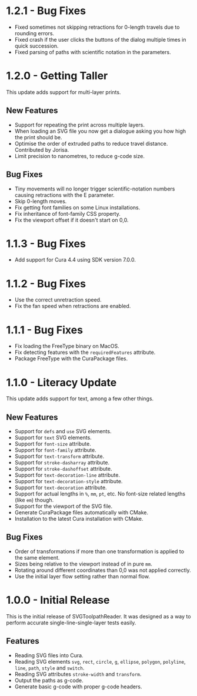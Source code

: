 1.2.1 - Bug Fixes
====
* Fixed sometimes not skipping retractions for 0-length travels due to rounding errors.
* Fixed crash if the user clicks the buttons of the dialog multiple times in quick succession.
* Fixed parsing of paths with scientific notation in the parameters.

1.2.0 - Getting Taller
====
This update adds support for multi-layer prints.

New Features
----
* Support for repeating the print across multiple layers.
* When loading an SVG file you now get a dialogue asking you how high the print should be.
* Optimise the order of extruded paths to reduce travel distance. Contributed by Jorisa.
* Limit precision to nanometres, to reduce g-code size.

Bug Fixes
----
* Tiny movements will no longer trigger scientific-notation numbers causing retractions with the E parameter.
* Skip 0-length moves.
* Fix getting font families on some Linux installations.
* Fix inheritance of font-family CSS property.
* Fix the viewport offset if it doesn't start on 0,0.

1.1.3 - Bug Fixes
====
* Add support for Cura 4.4 using SDK version 7.0.0.

1.1.2 - Bug Fixes
====
* Use the correct unretraction speed.
* Fix the fan speed when retractions are enabled.

1.1.1 - Bug Fixes
====
* Fix loading the FreeType binary on MacOS.
* Fix detecting features with the `requiredFeatures` attribute.
* Package FreeType with the CuraPackage files.

1.1.0 - Literacy Update
====
This update adds support for text, among a few other things.

New Features
----
* Support for `defs` and `use` SVG elements.
* Support for `text` SVG elements.
* Support for `font-size` attribute.
* Support for `font-family` attribute.
* Support for `text-transform` attribute.
* Support for `stroke-dasharray` attribute.
* Support for `stroke-dashoffset` attribute.
* Support for `text-decoration-line` attribute.
* Support for `text-decoration-style` attribute.
* Support for `text-decoration` attribute.
* Support for actual lengths in `%`, `mm`, `pt`, etc. No font-size related lengths (like `em`) though.
* Support for the viewport of the SVG file.
* Generate CuraPackage files automatically with CMake.
* Installation to the latest Cura installation with CMake.

Bug Fixes
----
* Order of transformations if more than one transformation is applied to the same element.
* Sizes being relative to the viewport instead of in pure `mm`.
* Rotating around different coordinates than 0,0 was not applied correctly.
* Use the initial layer flow setting rather than normal flow.

1.0.0 - Initial Release
====
This is the initial release of SVGToolpathReader. It was designed as a way to perform accurate single-line-single-layer tests easily.

Features
----
* Reading SVG files into Cura.
* Reading SVG elements `svg`, `rect`, `circle`, `g`, `ellipse`, `polygon`, `polyline`, `line`, `path`, `style` and `switch`.
* Reading SVG attributes `stroke-width` and `transform`.
* Output the paths as g-code.
* Generate basic g-code with proper g-code headers.